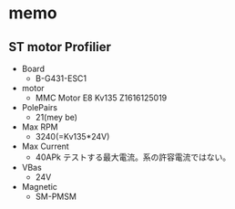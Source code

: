 # memo

## ST motor Profilier
- Board
    - B-G431-ESC1
- motor
    - MMC Motor E8 Kv135 Z1616125019
- PolePairs
    - 21(mey be)
- Max RPM
    - 3240(=Kv135*24V)
- Max Current
    - 40APk
    テストする最大電流。系の許容電流ではない。
- VBas
    - 24V
- Magnetic
    - SM-PMSM